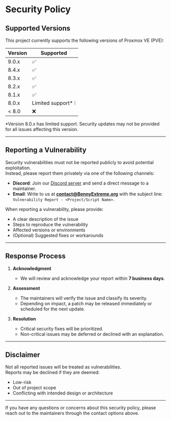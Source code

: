 # Security Policy

## Supported Versions

This project currently supports the following versions of Proxmox VE (PVE):

| Version | Supported          |
| ------- | ------------------ |
| 9.0.x   | :white_check_mark: |
| 8.4.x   | :white_check_mark: |
| 8.3.x   | :white_check_mark: |
| 8.2.x   | :white_check_mark: |
| 8.1.x   | :white_check_mark: |
| 8.0.x   | Limited support* ❕ |
| < 8.0   | :x:                |

*Version 8.0.x has limited support. Security updates may not be provided for all issues affecting this version.

---

## Reporting a Vulnerability

Security vulnerabilities must not be reported publicly to avoid potential exploitation.  
Instead, please report them privately via one of the following channels:

- **Discord**: Join our [Discord server](https://discord.gg/jsYVk5JBxq) and send a direct message to a maintainer.  
- **Email**: Write to us at **contact@BennyExtreme.org** with the subject line:  
  `Vulnerability Report - <Project/Script Name>`.

When reporting a vulnerability, please provide:

- A clear description of the issue  
- Steps to reproduce the vulnerability  
- Affected versions or environments  
- (Optional) Suggested fixes or workarounds  

---

## Response Process

1. **Acknowledgment**  
   - We will review and acknowledge your report within **7 business days**.

2. **Assessment**  
   - The maintainers will verify the issue and classify its severity.  
   - Depending on impact, a patch may be released immediately or scheduled for the next update.

3. **Resolution**  
   - Critical security fixes will be prioritized.  
   - Non-critical issues may be deferred or declined with an explanation.

---

## Disclaimer

Not all reported issues will be treated as vulnerabilities.  
Reports may be declined if they are deemed:  
- Low-risk  
- Out of project scope  
- Conflicting with intended design or architecture  

---

If you have any questions or concerns about this security policy, please reach out to the maintainers through the contact options above.
